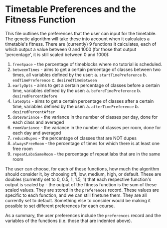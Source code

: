 # Timetable Preferences and the Fitness Function
 This file outlines the preferences that the user can input for the timetable. The genetic algorithm will take these into account when it calculates a timetable's fitness.
 There are (currently) 9 functions it calculates, each of which output a value between 0 and 1000 (for those that output 'percentage', it is still scaled between 0 and 1000):
 
 1. `freeSpace` - the percentage of timeblocks where no tutorial is scheduled.
 2. `betweenTimes` - aims to get a certain percentage of classes between two times, all variables defined by the user:
   a. `startTimePreference`
   b. `endTimePreference`
   c. `desiredTimeBetween`
3. `earlyOpts` - aims to get a certain percentage of classes before a certain time, variables defined by the user:
   a. `beforeTimePreference`
   b. `desiredPercentBefore`
4. `lateOpts` - aims to get a certain percentage of classes after a certain time, variables defined by the user:
   a. `afterTimePreference`
   b. `desiredPercentAfter`
5. `dateVariance` - the variance in the number of classes per day, done for each class and averaged
6. `roomVariance` - the variance in the number of classes per room, done for each day and averaged
7. `reduceDupes` - the percentage of classes that are NOT dupes
8. `alwaysFreeRoom` - the percentage of times for which there is at least one free room
9. `repeatLabsSameRoom` - the percentage of repeat labs that are in the same room

The user can choose, for each of these functions, how much the algorithm should consider it, by choosing off, low, medium, high, or default.
These are doubles (currently set to 0, 0.5, 1, 1.5, 1) that each respective function's output is scaled by - the output of the fitness function is the sum of these scaled values.
They are stored in the `preferences` record.
These values are specific to each function, and we can still finetune them. They are all currently set to default.
Something else to consider would be making it possible to set different preferences for each course.

As a summary, the user preferences include the `preferences` record and the variables of the functions (i.e. those that are indented above).
